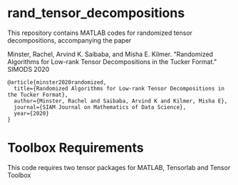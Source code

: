 # rand_tensor_decompositions
This repository contains MATLAB codes for randomized tensor decompositions, accompanying the paper

Minster, Rachel, Arvind K. Saibaba, and Misha E. Kilmer. "Randomized Algorithms for Low-rank Tensor 
Decompositions in the Tucker Format." SIMODS 2020

```
@article{minster2020randomized,
  title={Randomized Algorithms for Low-rank Tensor Decompositions in the Tucker Format},
  author={Minster, Rachel and Saibaba, Arvind K and Kilmer, Misha E},
  journal={SIAM Journal on Mathematics of Data Science},
  year={2020}
}
```

# Toolbox Requirements
This code requires two tensor packages for MATLAB, Tensorlab and Tensor Toolbox
